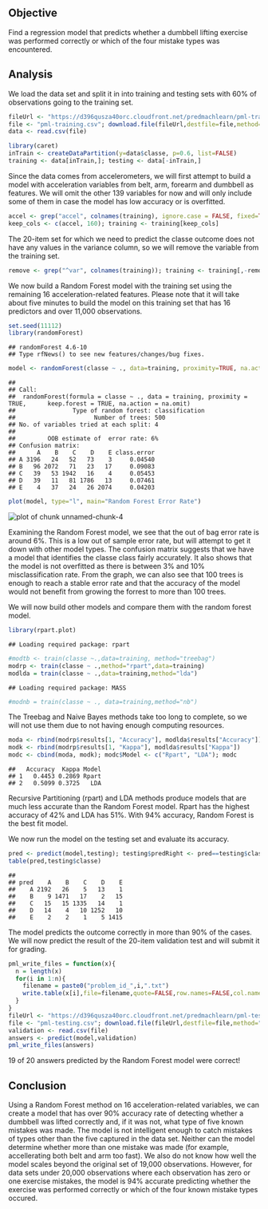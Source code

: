 ## Objective
Find a regression model that predicts whether a dumbbell lifting exercise was performed correctly or which of the four mistake types was encountered.

## Analysis
We load the data set and split it in into training and testing sets with 60% of observations going to the training set.

```r
fileUrl <- "https://d396qusza40orc.cloudfront.net/predmachlearn/pml-training.csv"
file <- "pml-training.csv"; download.file(fileUrl,destfile=file,method="curl")
data <- read.csv(file)

library(caret)
inTrain <- createDataPartition(y=data$classe, p=0.6, list=FALSE)
training <- data[inTrain,]; testing <- data[-inTrain,]
```

Since the data comes from accelerometers, we will first attempt to build a model with acceleration variables from belt, arm, forearm and dumbbell as features.  We will omit the other 139 variables for now and will only include some of them in case the model has low accuracy or is overfitted.


```r
accel <- grep("accel", colnames(training), ignore.case = FALSE, fixed=TRUE)
keep_cols <- c(accel, 160); training <- training[keep_cols]
```

The 20-item set for which we need to predict the classe outcome does not have any values in the variance column, so we will remove the variable from the training set.


```r
remove <- grep("^var", colnames(training)); training <- training[,-remove]  
```

We now build a Random Forest model with the training set using the remaining 16 acceleration-related features.  Please note that it will take about five minutes to build the model on this training set that has 16 predictors and over 11,000 observations.


```r
set.seed(11112)
library(randomForest)
```

```
## randomForest 4.6-10
## Type rfNews() to see new features/changes/bug fixes.
```

```r
model <- randomForest(classe ~ ., data=training, proximity=TRUE, na.action=na.omit, keep.forest=TRUE); model
```

```
## 
## Call:
##  randomForest(formula = classe ~ ., data = training, proximity = TRUE,      keep.forest = TRUE, na.action = na.omit) 
##                Type of random forest: classification
##                      Number of trees: 500
## No. of variables tried at each split: 4
## 
##         OOB estimate of  error rate: 6%
## Confusion matrix:
##      A    B    C    D    E class.error
## A 3196   24   52   73    3     0.04540
## B   96 2072   71   23   17     0.09083
## C   39   53 1942   16    4     0.05453
## D   39   11   81 1786   13     0.07461
## E    4   37   24   26 2074     0.04203
```

```r
plot(model, type="l", main="Random Forest Error Rate")
```

![plot of chunk unnamed-chunk-4](figure/unnamed-chunk-4.png) 

Examining the Random Forest model, we see that the out of bag error rate is around 6%.  This is a low out of sample error rate, but will attempt to get it down with other model types.  The confusion matrix suggests that we have a model that identifies the classe class fairly accurately.  It also shows that the model is not overfitted as there is between 3% and 10% misclassification rate.  From the graph, we can also see that 100 trees is enough to reach a stable error rate and that the accuracy of the model would not benefit from growing the forrest to more than 100 trees.

We will now build other models and compare them with the random forest model.


```r
library(rpart.plot)
```

```
## Loading required package: rpart
```

```r
#modtb <- train(classe ~.,data=training, method="treebag")
modrp <- train(classe ~ .,method="rpart",data=training)
modlda = train(classe ~ .,data=training,method="lda")
```

```
## Loading required package: MASS
```

```r
#modnb = train(classe ~ ., data=training,method="nb")
```

The Treebag and Naive Bayes methods take too long to complete, so we will not use them due to not having enough computing resources. 


```r
moda <- rbind(modrp$results[1, "Accuracy"], modlda$results["Accuracy"])
modk <- rbind(modrp$results[1, "Kappa"], modlda$results["Kappa"])
modc <- cbind(moda, modk); modc$Model <- c("Rpart", "LDA"); modc
```

```
##   Accuracy  Kappa Model
## 1   0.4453 0.2869 Rpart
## 2   0.5099 0.3725   LDA
```

Recursive Partitioning (rpart) and LDA methods produce models that are much less accurate than the Random Forest model.  Rpart has the highest accuracy of 42% and LDA has 51%.  With 94% accuracy, Random Forest is the best fit model.

We now run the model on the testing set and evaluate its accuracy.


```r
pred <- predict(model,testing); testing$predRight <- pred==testing$classe
table(pred,testing$classe)
```

```
##     
## pred    A    B    C    D    E
##    A 2192   26    5   13    1
##    B    9 1471   17    2   15
##    C   15   15 1335   14    1
##    D   14    4   10 1252   10
##    E    2    2    1    5 1415
```

The model predicts the outcome correctly in more than 90% of the cases.  We will now predict the result of the 20-item validation test and will submit it for grading.


```r
pml_write_files = function(x){
  n = length(x)
  for(i in 1:n){
    filename = paste0("problem_id_",i,".txt")
    write.table(x[i],file=filename,quote=FALSE,row.names=FALSE,col.names=FALSE)
  }
}
fileUrl <- "https://d396qusza40orc.cloudfront.net/predmachlearn/pml-testing.csv"
file <- "pml-testing.csv"; download.file(fileUrl,destfile=file,method="curl")
validation <- read.csv(file)
answers <- predict(model,validation)
pml_write_files(answers)
```

19 of 20 answers predicted by the Random Forest model were correct!

## Conclusion
Using a Random Forest method on 16 acceleration-related variables, we can create a model that has over 90% accuracy rate of detecting whether a dumbbell was lifted correctly and, if it was not, what type of five known mistakes was made.  The model is not intelligent enough to catch mistakes of types other than the five captured in the data set. Neither can the model determine whether more than one mistake was made (for example, accellerating both belt and arm too fast).  We also do not know how well the model scales beyond the original set of 19,000 observations.  However, for data sets under 20,000 observations where each observation has zero or one exercise mistakes, the model is 94% accurate predicting whether the exercise was performed correctly or which of the four known mistake types occured.

